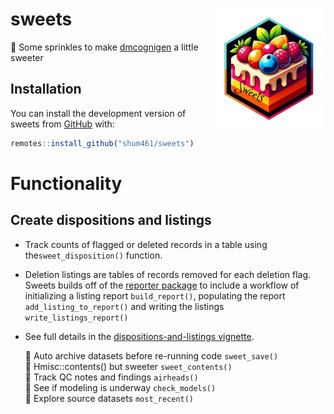 
<!-- README.md is generated from README.Rmd. Please edit that file -->

# sweets <a href="https://github.com/shum461/sweets"><img src="man/figures/logo.png" alt="sweets website" align="right" height="190"/></a>

<!-- badges: start -->
<!-- badges: end -->

🧁 Some sprinkles to make
[dmcognigen](https://github.com/simulations-plus/dmcognigen "dmcognigen GitHub")
a little sweeter

## Installation

You can install the development version of sweets from
[GitHub](https://github.com/) with:

``` r
remotes::install_github("shum461/sweets")
```

# Functionality

## Create dispositions and listings

- Track counts of flagged or deleted records in a table using
  the`sweet_disposition()` function.

- Deletion listings are tables of records removed for each deletion
  flag. Sweets builds off of the [reporter
  package](https://reporter.r-sassy.org/index.html) to include a
  workflow of initializing a listing report `build_report()`, populating
  the report `add_listing_to_report()` and writing the listings
  `write_listings_report()`

- See full details in the [dispositions-and-listings
  vignette](https://shum461.github.io/sweets/articles/dispositions-and-listings.html).

  🍬 Auto archive datasets before re-running code `sweet_save()`  
  🍬 Hmisc::contents() but sweeter `sweet_contents()`  
  🍬 Track QC notes and findings `airheads()`  
  🍬 See if modeling is underway `check_models()`  
  🍬 Explore source datasets `most_recent()`
